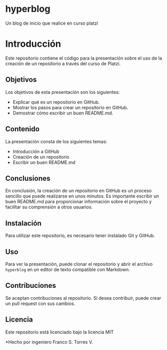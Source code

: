 # hyperblog
Un blog de inicio que realice en curso platzi
# Introducción

Este repositorio contiene el código para la presentación sobre el uso de la creación de un repositorio a través del curso de Platzi.

## Objetivos

Los objetivos de esta presentación son los siguientes:

* Explicar qué es un repositorio en GitHub.
* Mostrar los pasos para crear un repositorio en GitHub.
* Demostrar cómo escribir un buen README.md.

## Contenido

La presentación consta de los siguientes temas:

* Introducción a GitHub
* Creación de un repositorio
* Escribir un buen README.md

## Conclusiones

En conclusión, la creación de un repositorio en GitHub es un proceso sencillo que puede realizarse en unos minutos. Es importante escribir un buen README.md para proporcionar información sobre el proyecto y facilitar su comprensión a otros usuarios.

## Instalación

Para utilizar este repositorio, es necesario tener instalado Git y GitHub.

## Uso

Para ver la presentación, puede clonar el repositorio y abrir el archivo `hyperblog` en un editor de texto compatible con Markdown.

## Contribuciones

Se aceptan contribuciones al repositorio. Si desea contribuir, puede crear un pull request con sus cambios.

## Licencia

Este repositorio está licenciado bajo la licencia MIT


*Hecho por ingeniero Franco S. Torres V.
